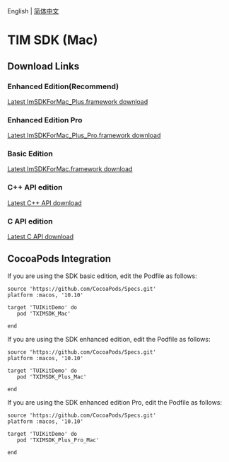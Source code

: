 English | [简体中文](./README_ZH.md)

# TIM SDK (Mac)

## Download Links

### Enhanced Edition(Recommend)
[Latest ImSDKForMac_Plus.framework download](https://sdk-im-1252463788.cos.ap-hongkong.myqcloud.com/download/plus/6.8.3374/ImSDKForMac_Plus_6.8.3374.framework.zip)

### Enhanced Edition Pro
[Latest ImSDKForMac_Plus_Pro.framework download](https://im.sdk.qcloud.com/download/plus/6.8.3374/ImSDKForMac_Plus_Pro_6.8.3374.framework.zip)

### Basic Edition
[Latest ImSDKForMac.framework download](https://im.sdk.qcloud.com/download/standard/5.1.62/TIM_SDK_Mac_latest_framework.zip)

### C++ API edition
[Latest C++ API download](https://im.sdk.qcloud.com/download/plus/6.8.3374/cross_platform/ImSDK_Mac_CPP_6.8.3374.framework.zip)

### C API edition
[Latest C API download](https://im.sdk.qcloud.com/download/plus/6.8.3381/cross_platform/ImSDK_Mac_C_6.8.3381.framework.zip)

## CocoaPods Integration
If you are using the SDK basic edition, edit the Podfile as follows:

```
source 'https://github.com/CocoaPods/Specs.git'
platform :macos, '10.10'

target 'TUIKitDemo' do
   pod 'TXIMSDK_Mac'

end

```

If you are using the SDK enhanced edition, edit the Podfile as follows:

```
source 'https://github.com/CocoaPods/Specs.git'
platform :macos, '10.10'

target 'TUIKitDemo' do
   pod 'TXIMSDK_Plus_Mac'

end

```

If you are using the SDK enhanced edition Pro, edit the Podfile as follows:

```
source 'https://github.com/CocoaPods/Specs.git'
platform :macos, '10.10'

target 'TUIKitDemo' do
   pod 'TXIMSDK_Plus_Pro_Mac'

end

```
